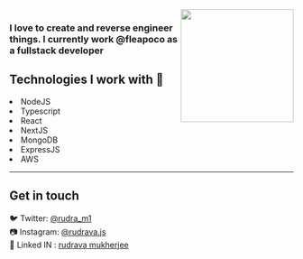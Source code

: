   <img align='right' src='https://media.giphy.com/media/iIqmM5tTjmpOB9mpbn/giphy.gif' width='200"'>

<h3>I love to create and reverse engineer things. I currently work @fleapoco as a fullstack developer</h3>

<h2> Technologies I  work with 💖 </h2>
  <li>NodeJS</li>
  <li>Typescript</li>
  <li>React</li>
  <li>NextJS</li>
  <li>MongoDB</li>
  <li>ExpressJS</li>
  <li>AWS</li>

<hr>
<h2> Get in touch </h2> 
 🐦 Twitter:  <a href="https://twitter.com/rudra_m1" target="_blank">@rudra_m1</a><br>
 📷 Instagram:  <a href="https://instagram.com/rudrava.js" target="_blank">@rudrava.js</a><br>
 🤵 Linked IN : <a href="https://www.linkedin.com/in/rudrava-mukherjee" target="_blank">rudrava mukherjee</a>
 
